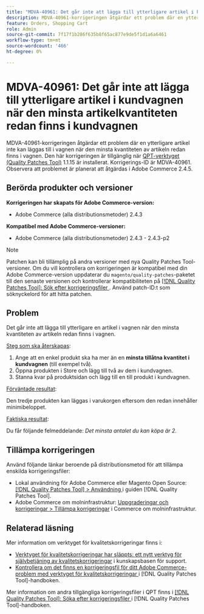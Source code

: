 ```yaml
---
title: "MDVA-40961: Det går inte att lägga till ytterligare artikel i kundvagnen när den minsta artikelkvantiteten redan finns i kundvagnen"
description: MDVA-40961-korrigeringen åtgärdar ett problem där en ytterligare artikel inte kan läggas till i vagnen när den minsta kvantiteten av artikeln redan finns i vagnen. Den här korrigeringen är tillgänglig när [QPT-verktyget (Quality Patches Tool)](https://experienceleague.adobe.com/sv/docs/commerce-knowledge-base/kb/announcements/commerce-announcements/magento-quality-patches-released-new-tool-to-self-serve-quality-patches) 1.1.15 är installerat. Korrigerings-ID är MDVA-40961. Observera att problemet är planerat att åtgärdas i Adobe Commerce 2.4.5.
feature: Orders, Shopping Cart
role: Admin
source-git-commit: 7f17f1b286f635b8f65ac877e9de5f1d1a6a6461
workflow-type: tm+mt
source-wordcount: '466'
ht-degree: 0%

---
```


# MDVA-40961: Det går inte att lägga till ytterligare artikel i kundvagnen när den minsta artikelkvantiteten redan finns i kundvagnen

MDVA-40961-korrigeringen åtgärdar ett problem där en ytterligare artikel inte kan läggas till i vagnen när den minsta kvantiteten av artikeln redan finns i vagnen. Den här korrigeringen är tillgänglig när [QPT-verktyget (Quality Patches Tool)](https://experienceleague.adobe.com/sv/docs/commerce-knowledge-base/kb/announcements/commerce-announcements/magento-quality-patches-released-new-tool-to-self-serve-quality-patches) 1.1.15 är installerat. Korrigerings-ID är MDVA-40961. Observera att problemet är planerat att åtgärdas i Adobe Commerce 2.4.5.

## Berörda produkter och versioner

**Korrigeringen har skapats för Adobe Commerce-version:**

* Adobe Commerce (alla distributionsmetoder) 2.4.3

**Kompatibel med Adobe Commerce-versioner:**

* Adobe Commerce (alla distributionsmetoder) 2.4.3 - 2.4.3-p2

>[!NOTE]
>
>Patchen kan bli tillämplig på andra versioner med nya Quality Patches Tool-versioner. Om du vill kontrollera om korrigeringen är kompatibel med din Adobe Commerce-version uppdaterar du `magento/quality-patches`-paketet till den senaste versionen och kontrollerar kompatibiliteten på [[!DNL Quality Patches Tool]: Sök efter korrigeringsfiler ](https://experienceleague.adobe.com/sv/docs/commerce-knowledge-base/kb/announcements/commerce-announcements/magento-quality-patches-released-new-tool-to-self-serve-quality-patches). Använd patch-ID:t som söknyckelord för att hitta patchen.

## Problem

Det går inte att lägga till ytterligare en artikel i vagnen när den minsta kvantiteten av artikeln redan finns i vagnen.

<u>Steg som ska återskapas</u>:

1. Ange att en enkel produkt ska ha mer än en **minsta tillåtna kvantitet i kundvagnen** (till exempel två).
1. Öppna produkten i Store och lägg till två av dem i kundvagnen.
1. Stanna kvar på produktsidan och lägg till en till produkt i kundvagnen.

<u>Förväntade resultat</u>:

Den tredje produkten kan läggas i varukorgen eftersom den redan innehåller minimibeloppet.

<u>Faktiska resultat</u>:

Du får följande felmeddelande: *Det minsta antalet du kan köpa är 2*.

## Tillämpa korrigeringen

Använd följande länkar beroende på distributionsmetod för att tillämpa enskilda korrigeringsfiler:

* Lokal användning för Adobe Commerce eller Magento Open Source: [[!DNL Quality Patches Tool] > Användning ](/help/tools/quality-patches-tool/usage.md) i guiden [!DNL Quality Patches Tool].
* Adobe Commerce om molninfrastruktur: [Uppgraderingar och korrigeringar > Tillämpa korrigeringar](https://experienceleague.adobe.com/docs/commerce-cloud-service/user-guide/develop/upgrade/apply-patches.html?lang=sv-SE) i Commerce om molninfrastruktur.

## Relaterad läsning

Mer information om verktyget för kvalitetskorrigeringar finns i:

* [Verktyget för kvalitetskorrigeringar har släppts: ett nytt verktyg för självbetjäning av kvalitetskorrigeringar](https://experienceleague.adobe.com/sv/docs/commerce-knowledge-base/kb/announcements/commerce-announcements/magento-quality-patches-released-new-tool-to-self-serve-quality-patches) i kunskapsbasen för support.
* [Kontrollera om det finns en korrigeringsfil för ditt Adobe Commerce-problem med verktyget för kvalitetskorrigeringar ](/help/tools/quality-patches-tool/patches-available-in-qpt/check-patch-for-magento-issue-with-magento-quality-patches.md) i [!DNL Quality Patches Tool]-handboken.

Mer information om andra tillgängliga korrigeringsfiler i QPT finns i [[!DNL Quality Patches Tool]: Söka efter korrigeringsfiler ](https://experienceleague.adobe.com/tools/commerce-quality-patches/index.html?lang=sv-SE) i [!DNL Quality Patches Tool]-handboken.
